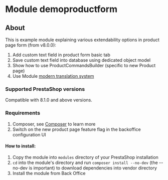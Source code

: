 # Module demoproductform

## About

This is example module explaining various extendability options in product page form (from v8.0.0):
1. Add custom text field in product form basic tab
2. Save custom text field into database using dedicated object model
3. Show how to use ProductCommandsBuilder (specific to new Product page)
4. Use Module [modern translation system](https://devdocs.prestashop.com/8/modules/creation/module-translation/new-system/)

### Supported PrestaShop versions

Compatible with 8.1.0 and above versions.

### Requirements

1. Composer, see [Composer](https://getcomposer.org/) to learn more
2. Switch on the new product page feature flag in the backoffice configuration UI

#### How to install:
1. Copy the module into `modules` directory of your PrestaShop installation
2. `cd` into the module's directory and run `composer install --no-dev` (the --no-dev is important) to download dependencies into vendor directory
3. Install the module from Back Office
